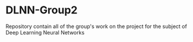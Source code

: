 # DLNN-Group2
Repository contain all of the group's work on the project for the subject of Deep Learning Neural Networks
